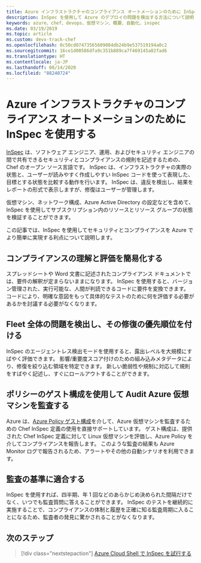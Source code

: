 ```yaml
---
title: Azure インフラストラクチャのコンプライアンス オートメーションのために InSpec を使用する
description: InSpec を使用して Azure のデプロイの問題を検出する方法について説明します。
keywords: azure、chef、devops、仮想マシン、概要、自動化、inspec
ms.date: 03/19/2019
ms.topic: article
ms.custom: devx-track-chef
ms.openlocfilehash: 0c50cd07473565609084db24b9e537519194a0c2
ms.sourcegitcommit: 16ce1d00586dfa9c351b889ca7f469145a02fad6
ms.translationtype: HT
ms.contentlocale: ja-JP
ms.lasthandoff: 08/14/2020
ms.locfileid: "88240724"
---
```

# <a name="use-inspec-for-compliance-automation-of-your-azure-infrastructure"></a>Azure インフラストラクチャのコンプライアンス オートメーションのために InSpec を使用する

[InSpec](https://www.chef.io/inspec/) は、ソフトウェア エンジニア、運用、およびセキュリティ エンジニアの間で共有できるセキュリティとコンプライアンスの規則を記述するための、Chef のオープン ソース言語です。 InSpec は、インフラストラクチャの実際の状態と、ユーザーが読みやすく作成しやすい InSpec コードを使って表現した、目標とする状態を比較する動作を行います。 InSpec は、違反を検出し、結果をレポートの形式で表示しますが、修復はユーザーが管理します。

仮想マシン、ネットワーク構成、Azure Active Directory の設定などを含めて、InSpec を使用してサブスクリプション内のリソースとリソース グループの状態を検証することができます。

この記事では、InSpec を使用してセキュリティとコンプライアンスを Azure でより簡単に実現する利点について説明します。

## <a name="make-compliance-easy-to-understand-and-assess"></a>コンプライアンスの理解と評価を簡易化する

スプレッドシートや Word 文書に記述されたコンプライアンス ドキュメントでは、要件の解釈が定まらないままになります。 InSpec を使用すると、バージョン管理された、実行可能な、人間が判読できるコードに要件を変換できます。 コードにより、明確な意図をもって具体的なテストのために何を評価する必要があるかを討議する必要がなくなります。

## <a name="detect-fleet-wide-issues-and-prioritize-their-remediation"></a>Fleet 全体の問題を検出し、その修復の優先順位を付ける

InSpec のエージェントレス検出モードを使用すると、露出レベルを大規模にすばやく評価できます。 影響/重要度スコア付けのための組み込みメタデータにより、修復を絞り込む領域を特定できます。 新しい脆弱性や規制に対応して規則をすばやく記述し、すぐにロールアウトすることができます。

## <a name="audit-azure-virtual-machines-with-policy-guest-configuration"></a>ポリシーのゲスト構成を使用して Audit Azure 仮想マシンを監査する

Azure は、[Azure Policy ゲスト構成](https://docs.microsoft.com/azure/governance/policy/concepts/guest-configuration)を介して、Azure 仮想マシンを監査するための Chef InSpec 定義の使用を直接サポートしています。 ゲスト構成は、提供された Chef InSpec 定義に対して Linux 仮想マシンを評価し、Azure Policy を介してコンプライアンスを報告します。 このような監査の結果も Azure Monitor ログで報告されるため、アラートやその他の自動シナリオを利用できます。

## <a name="satisfy-audits"></a>監査の基準に適合する

InSpec を使用すれば、四半期、年 1 回などのあらかじめ決められた間隔だけでなく、いつでも監査質問に答えることができます。 InSpec のテストを継続的に実施することで、コンプライアンスの体制と履歴を正確に知る監査周期に入ることになるため、監査者の発見に驚かされることがなくなります。

## <a name="next-steps"></a>次のステップ

> [!div class="nextstepaction"] 
> [Azure Cloud Shell で InSpec を試行する](https://shell.azure.com)